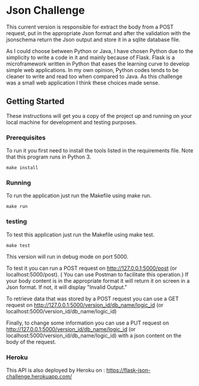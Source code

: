 # Json Challenge

This current version is responsible for extract the body from a POST request, put in the appropriate Json format and after the validation with the jsonschema return the Json output and store it in a sqlite database file.

As I could choose between Python or Java, I have chosen Python due to the simplicity to write a code in it and mainly because of Flask. Flask is a microframework written in Python that eases the learning curve to develop simple web applications. In my own opinion, Python codes tends to be cleaner to write and read too when compared to Java. As this challenge was a small web application I think these choices made sense.

## Getting Started

These instructions will get you a copy of the project up and running on your local machine for development and testing purposes.

### Prerequisites

To run it you first need to install the tools listed in the requirements file.
Note that this program runs in Python 3.

```
make install
```

### Running

To run the application just run the Makefile using make run.

```
make run
```

### testing

To test this application just run the Makefile using make test.

```
make test
```


This version will run in debug mode on port 5000.

To test it you can run a POST request on http://127.0.0.1:5000/post (or localhost:5000/post). ( You can use Postman to facilitate this operation.)
If your body content is in the appropriate format it will return it on screen in a Json format.
If not, it will display "Invalid Output."

To retrieve data that was stored by a POST request you can use a GET request on http://127.0.0.1:5000/version_id/db_name/logic_id (or localhost:5000/version_id/db_name/logic_id)

Finally, to change some information you can use a PUT request on http://127.0.0.1:5000/version_id/db_name/logic_id (or localhost:5000/version_id/db_name/logic_id) with a json content on the body of the request.

### Heroku

This API is also deployed by Heroku on : https://flask-json-challenge.herokuapp.com/
